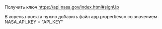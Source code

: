 Получить ключ https://api.nasa.gov/index.html#signUp

В корень проекта нужно добавить файл app.propertiesсо со значением
NASA_API_KEY = "API_KEY"
